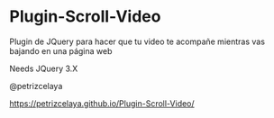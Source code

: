 # Plugin-Scroll-Video
Plugin de JQuery para hacer que tu video te acompañe mientras vas bajando en una página web

Needs JQuery 3.X

@petrizcelaya

https://petrizcelaya.github.io/Plugin-Scroll-Video/
